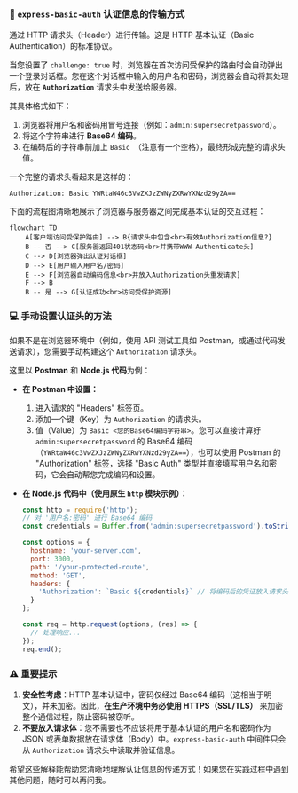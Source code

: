 

### 🔑 `express-basic-auth`  认证信息的传输方式

通过 HTTP 请求头（Header）进行传输。这是 HTTP 基本认证（Basic Authentication）的标准协议。

当您设置了 `challenge: true` 时，浏览器在首次访问受保护的路由时会自动弹出一个登录对话框。您在这个对话框中输入的用户名和密码，浏览器会自动将其处理后，放在 **`Authorization`** 请求头中发送给服务器。

其具体格式如下：
1.  浏览器将用户名和密码用冒号连接（例如：`admin:supersecretpassword`）。
2.  将这个字符串进行 **Base64 编码**。
3.  在编码后的字符串前加上 `Basic `（注意有一个空格），最终形成完整的请求头值。

一个完整的请求头看起来是这样的：
```
Authorization: Basic YWRtaW46c3VwZXJzZWNyZXRwYXNzd29yZA==
```

下面的流程图清晰地展示了浏览器与服务器之间完成基本认证的交互过程：

```mermaid
flowchart TD
    A[客户端访问受保护路由] --> B{请求头中包含<br>有效Authorization信息?}
    B -- 否 --> C[服务器返回401状态码<br>并携带WWW-Authenticate头]
    C --> D[浏览器弹出认证对话框]
    D --> E[用户输入用户名/密码]
    E --> F[浏览器自动编码信息<br>并放入Authorization头重发请求]
    F --> B
    B -- 是 --> G[认证成功<br>访问受保护资源]
```

### 💻 手动设置认证头的方法

如果不是在浏览器环境中（例如，使用 API 测试工具如 Postman，或通过代码发送请求），您需要手动构建这个 `Authorization` 请求头。

这里以 **Postman** 和 **Node.js 代码**为例：

*   **在 Postman 中设置：**
    1.  进入请求的 "Headers" 标签页。
    2.  添加一个键（Key）为 `Authorization` 的请求头。
    3.  值（Value）为 `Basic <您的Base64编码字符串>`。您可以直接计算好 `admin:supersecretpassword` 的 Base64 编码（`YWRtaW46c3VwZXJzZWNyZXRwYXNzd29yZA==`），也可以使用 Postman 的 "Authorization" 标签，选择 "Basic Auth" 类型并直接填写用户名和密码，它会自动帮您完成编码和设置。

*   **在 Node.js 代码中（使用原生 `http` 模块示例）：**
    ```javascript
    const http = require('http');
    // 对 '用户名:密码' 进行 Base64 编码
    const credentials = Buffer.from('admin:supersecretpassword').toString('base64');

    const options = {
      hostname: 'your-server.com',
      port: 3000,
      path: '/your-protected-route',
      method: 'GET',
      headers: {
        'Authorization': `Basic ${credentials}` // 将编码后的凭证放入请求头
      }
    };

    const req = http.request(options, (res) => {
      // 处理响应...
    });
    req.end();
    ```
    

### ⚠️ 重要提示

1.  **安全性考虑**：HTTP 基本认证中，密码仅经过 Base64 编码（这相当于明文），并未加密。因此，**在生产环境中务必使用 HTTPS（SSL/TLS）** 来加密整个通信过程，防止密码被窃听。
2.  **不要放入请求体**：您不需要也不应该将用于基本认证的用户名和密码作为 JSON 或表单数据放在请求体（Body）中。`express-basic-auth` 中间件只会从 `Authorization` 请求头中读取并验证信息。

希望这些解释能帮助您清晰地理解认证信息的传递方式！如果您在实践过程中遇到其他问题，随时可以再问我。
